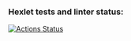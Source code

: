 ### Hexlet tests and linter status:
[![Actions Status](https://github.com/lion0k/python-project-lvl3/workflows/hexlet-check/badge.svg)](https://github.com/lion0k/python-project-lvl3/actions)